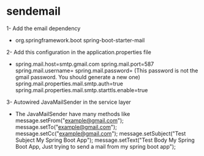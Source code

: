 # sendemail
1- Add the email dependency 
  - <dependency>
    <groupId>org.springframework.boot</groupId>
    <artifactId>spring-boot-starter-mail</artifactId>
    </dependency>
2- Add this configuration in the application.properties file
  - spring.mail.host=smtp.gmail.com 
    spring.mail.port=587
    spring.mail.username=
    spring.mail.password= (This password is not the gmail password. You should generate a new one)
    spring.mail.properties.mail.smtp.auth=true
    spring.mail.properties.mail.smtp.starttls.enable=true
    
3- Autowired JavaMailSender in the service layer
   - The JavaMailSender have many methods like 
     message.setFrom("example@gmail.com");
     message.setTo("example@gmail.com");
     message.setCc("example@gmail.com");
     message.setSubject("Test Subject My Spring Boot App");
     message.setText("Test Body My Spring Boot App, Just trying to send a mail from my spring boot app");
    
